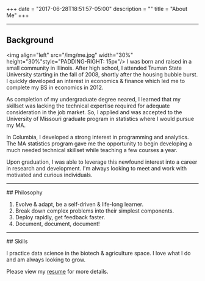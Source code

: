 +++
date = "2017-06-28T18:51:57-05:00"
description = ""
title = "About Me"
+++

<hr>

## Background

  <img align="left" src="/img/me.jpg" width="30%" height="30%"style="PADDING-RIGHT: 15px"/> I was born and raised in a small community in Illinois. After high school, I attended Truman State University starting in the fall of 2008, shortly after the housing bubble burst. I quickly developed an interest in economics & finance which led me to complete my BS in economics in 2012. 
  
  As completion of my undergraduate degree neared, I learned that my skillset was lacking the technical expertise required for adequate consideration in the job market. So, I applied and was accepted to the University of Missouri graduate program in statistics where I would pursue my MA. 
  
  In Columbia, I developed a strong interest in programming and analytics. The MA statistics program gave me the opportunity to begin developing a much needed technical skillset while teaching a few courses a year. 
  
  Upon graduation, I was able to leverage this newfound interest into a career in research and development. I'm always looking to meet and work with motivated and curious individuals. 

<hr>
## Philosophy

  1. Evolve & adapt, be a self-driven & life-long learner.
  2. Break down complex problems into their simplest components.  
  3. Deploy rapidly, get feedback faster.
  4. Document, document, document!
  
<hr>
## Skills

I practice data science in the biotech & agriculture space. I love what I do and am always looking to grow.

Please view my [resume](resume.html) for more details.

